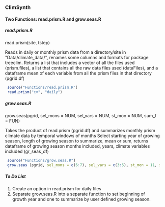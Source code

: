 ### ClimSynth

#### Two Functions: read.prism.R and grow.seas.R

##### read.prism.R
read.prism(site, tstep)

Reads in daily or monthly prism data from a directory/site in "Data/climate_data/", renames some columns and formats for package treeclim. Returns a list that includes a vector of all the files used (prism.files), a list that contains all the raw  data files used (dataFiles), and a dataframe mean of each variable from all the prism files in that directory (pgrid.df)

```r
 source("Functions/read.prism.R")
 read.prism("cv", "daily")
```

##### grow.seas.R
grow.seas(pgrid, sel_mons = NUM, sel_vars = NUM, st_mon = NUM, sum_f = FUN)

Takes the product of read.prism (pgrid.df) and summarizes monthly prism climate data by temporal windows of months
Select starting year of growing season, length of growing season to summarize, mean or sum, returns dataframe of growing season months included, years, climate variables included (gr_seas_df)

```r
 source("Functions/grow.seas.R")
 grow.seas (pgrid, sel_mons = c(5:7), sel_vars = c(3:5), st_mon = 11, sum_f = c("mean", "sum"))
```


##### To Do List
1) Create an option in read.prism for daily files
1) Separate grow.seas.R into a separate function to set beginning of growth year and one to summarize by user defined growing season.


